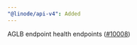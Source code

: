 ```yaml
---
"@linode/api-v4": Added
---
```


AGLB endpoint health endpoints ([#10008](https://github.com/linode/manager/pull/10008))
